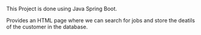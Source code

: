This Project is done using Java Spring Boot.

Provides an HTML page where we can search for jobs and store the deatils of the customer in the database.

